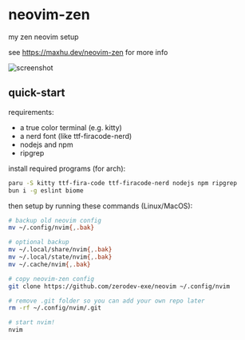 # neovim-zen

my zen neovim setup

see https://maxhu.dev/neovim-zen for more info

![screenshot](https://maxhu.dev/assets/neovim-zen/1.png)

## quick-start

requirements:

- a true color terminal (e.g. kitty)
- a nerd font (like ttf-firacode-nerd)
- nodejs and npm
- ripgrep

install required programs (for arch):

```bash
paru -S kitty ttf-fira-code ttf-firacode-nerd nodejs npm ripgrep
bun i -g eslint biome
```

then setup by running these commands (Linux/MacOS):

```bash
# backup old neovim config
mv ~/.config/nvim{,.bak}

# optional backup
mv ~/.local/share/nvim{,.bak}
mv ~/.local/state/nvim{,.bak}
mv ~/.cache/nvim{,.bak}

# copy neovim-zen config
git clone https://github.com/zerodev-exe/neovim ~/.config/nvim

# remove .git folder so you can add your own repo later
rm -rf ~/.config/nvim/.git

# start nvim!
nvim
```
